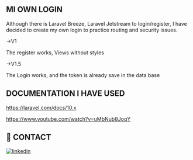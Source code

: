 
## MI OWN LOGIN

Although there is Laravel Breeze, Laravel Jetstream to login/register, I have decided to create my own login to practice routing and security issues.

->V1

The register works, Views without styles

->V1.5

The Login works, and the token is already save in the data base

## DOCUMENTATION I HAVE USED 

https://laravel.com/docs/10.x

https://www.youtube.com/watch?v=uMbNub8JoqY
## 🔗 CONTACT

[![linkedin](https://img.shields.io/badge/linkedin-0A66C2?style=for-the-badge&logo=linkedin&logoColor=white)](https://www.linkedin.com/in/aleksander-trujillo-90a066299/)

